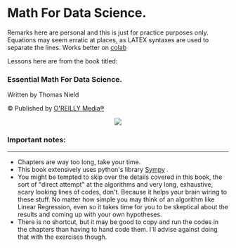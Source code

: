 # Math For Data Science.

Remarks here are personal and this is just for practice purposes only. Equations may seem erratic at places, as LATEX syntaxes are used to separate the lines. Works better on [colab](https://colab.research.google.com/)

Lessons here are from the book titled:

### Essential Math For Data Science.

Written by Thomas Nield

© Published by [O'REILLY Media®](https://www.oreilly.com/)

<p align="center">
<img src="https://images-na.ssl-images-amazon.com/images/I/41khDop3M4L._SX379_BO1,204,203,200_.jpg">
</p>


### Important notes:
___

* Chapters are way too long, take your time.
* This book extensively uses python's library [Sympy](https://docs.sympy.org/latest/index.html) .
* You might be tempted to skip over the details covered in this book, the sort of "direct attempt" at the algorithms and very long, exhaustive, scary looking lines of codes, don't. Because it helps your brain wiring to these stuff. No matter how simple you may think of an algorithm like Linear Regression, even so it takes time for you to be skeptical about the results and coming up with your own hypotheses. 
* There is no shortcut, but it may be good to copy and run the codes in the chapters than having to hand code them. I'll advise against doing that with the exercises though. 


